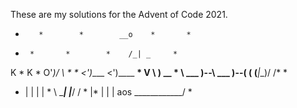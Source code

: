 These are my solutions for the Advent of Code 2021.
*        *        *        __o    *       *
*      *       *        *    /_| _     *
K  *     K      *        O'_)/ \  *    *
<')____  <')____    __*   V   \  ) __  *
\ ___ )--\ ___ )--( (    (___|__)/ /*     *
*  |   |    |   |  * \ \____| |___/ /  *
 |*  |    |   | aos \____________/       *